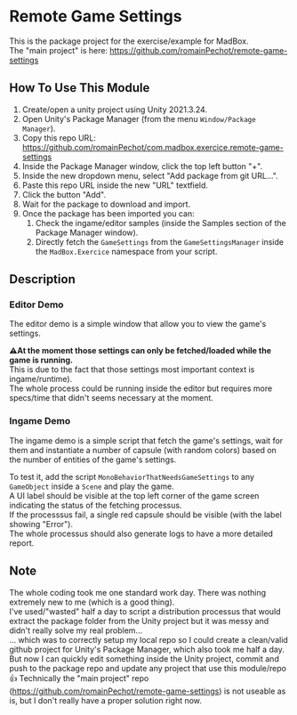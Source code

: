 # Remote Game Settings
This is the package project for the exercise/example for MadBox.  
The "main project" is here: https://github.com/romainPechot/remote-game-settings

## How To Use This Module
1. Create/open a unity project using Unity 2021.3.24.
2. Open Unity's Package Manager (from the menu `Window/Package Manager`).
3. Copy this repo URL: https://github.com/romainPechot/com.madbox.exercice.remote-game-settings
4. Inside the Package Manager window, click the top left button "+".
5. Inside the new dropdown menu, select "Add package from git URL...".
6. Paste this repo URL inside the new "URL" textfield.
7. Click the button "Add".
8. Wait for the package to download and import.
9. Once the package has been imported you can:
   1. Check the ingame/editor samples (inside the Samples section of the Package Manager window).
   2. Directly fetch the `GameSettings` from the `GameSettingsManager` inside the `MadBox.Exercice` namespace from your script.

## Description
### Editor Demo
The editor demo is a simple window that allow you to view the game's settings.  
  
**⚠️At the moment those settings can only be fetched/loaded while the game is running.**  
This is due to the fact that those settings most important context is ingame/runtime).  
The whole process could be running inside the editor but requires more specs/time that didn't seems necessary at the moment.  

### Ingame Demo
The ingame demo is a simple script that fetch the game's settings, wait for them and instantiate a number of capsule (with random colors) based on the number of entities of the game's settings.  
  
To test it, add the script `MonoBehaviorThatNeedsGameSettings` to any `GameObject` inside a `Scene` and play the game.  
A UI label should be visible at the top left corner of the game screen indicating the status of the fetching processus.  
If the processsus fail, a single red capsule should be visible (with the label showing "Error").  
The whole processus should also generate logs to have a more detailed report.

## Note
The whole coding took me one standard work day. There was nothing extremely new to me (which is a good thing).  
I've used/"wasted" half a day to script a distribution processus that would extract the package folder from the Unity project but it was messy and didn't really solve my real problem...  
... which was to correctly setup my local repo so I could create a clean/valid github project for Unity's Package Manager, which also took me half a day.  
But now I can quickly edit something inside the Unity project, commit and push to the package repo and update any project that use this module/repo :+1:
Technically the "main project" repo (https://github.com/romainPechot/remote-game-settings) is not useable as is, but I don't really have a proper solution right now.

